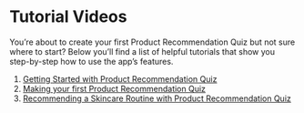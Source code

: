 # Tutorial Videos

You’re about to create your first Product Recommendation Quiz but not sure where to start? Below you’ll find a list of helpful tutorials that show you step-by-step how to use the app’s features.

1. [Getting Started with Product Recommendation Quiz](getting-started.md)
2. [Making your first Product Recommendation Quiz](making-first-quiz.md)
3. [Recommending a Skincare Routine with Product Recommendation Quiz](skincare-routine.md)